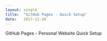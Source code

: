 ```yaml
---
layout: single
title:  "GitHub Pages - Quick Setup"
date:   2017-12-28
---
```


GitHub Pages - Personal Website Quick Setup
